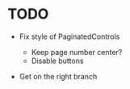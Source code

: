 # TODO

- Fix style of PaginatedControls

  - Keep page number center?
  - Disable buttons

- Get on the right branch
